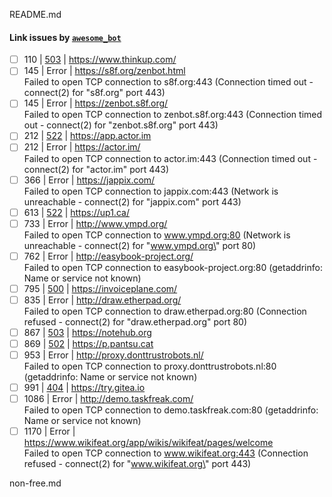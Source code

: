 README.md
#### Link issues by [`awesome_bot`](https://github.com/dkhamsing/awesome_bot)

- [ ] 110 | [503](https://httpstatuses.com/503) | https://www.thinkup.com/ 
- [ ] 145 | Error | https://s8f.org/zenbot.html <br> Failed to open TCP connection to s8f.org:443 (Connection timed out - connect(2) for \"s8f.org\" port 443)
- [ ] 145 | Error | https://zenbot.s8f.org/ <br> Failed to open TCP connection to zenbot.s8f.org:443 (Connection timed out - connect(2) for \"zenbot.s8f.org\" port 443)
- [ ] 212 | [522](https://httpstatuses.com/522) | https://app.actor.im 
- [ ] 212 | Error | https://actor.im/ <br> Failed to open TCP connection to actor.im:443 (Connection timed out - connect(2) for \"actor.im\" port 443)
- [ ] 366 | Error | https://jappix.com/ <br> Failed to open TCP connection to jappix.com:443 (Network is unreachable - connect(2) for \"jappix.com\" port 443)
- [ ] 613 | [522](https://httpstatuses.com/522) | https://up1.ca/ 
- [ ] 733 | Error | http://www.ympd.org/ <br> Failed to open TCP connection to www.ympd.org:80 (Network is unreachable - connect(2) for \"www.ympd.org\" port 80)
- [ ] 762 | Error | http://easybook-project.org/ <br> Failed to open TCP connection to easybook-project.org:80 (getaddrinfo: Name or service not known)
- [ ] 795 | [500](https://httpstatuses.com/500) | https://invoiceplane.com/ 
- [ ] 835 | Error | http://draw.etherpad.org/ <br> Failed to open TCP connection to draw.etherpad.org:80 (Connection refused - connect(2) for \"draw.etherpad.org\" port 80)
- [ ] 867 | [503](https://httpstatuses.com/503) | https://notehub.org 
- [ ] 869 | [502](https://httpstatuses.com/502) | https://p.pantsu.cat 
- [ ] 953 | Error | http://proxy.donttrustrobots.nl/ <br> Failed to open TCP connection to proxy.donttrustrobots.nl:80 (getaddrinfo: Name or service not known)
- [ ] 991 | [404](https://httpstatuses.com/404) | https://try.gitea.io 
- [ ] 1086 | Error | http://demo.taskfreak.com/ <br> Failed to open TCP connection to demo.taskfreak.com:80 (getaddrinfo: Name or service not known)
- [ ] 1170 | Error | https://www.wikifeat.org/app/wikis/wikifeat/pages/welcome <br> Failed to open TCP connection to www.wikifeat.org:443 (Connection refused - connect(2) for \"www.wikifeat.org\" port 443)

non-free.md
